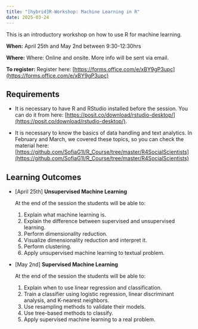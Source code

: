 ```yaml
---
title: "[hybrid]R-Workshop: Machine Learning in R"
date: 2025-03-24
---
```


This is an introductory workshop on how to use R for machine learning.


**When:** April 25th and May 2nd between 9:30-12:30hrs

**Where:** Where: Online and onsite. More info will be sent via email.

**To register:** Register here: [https://forms.office.com/e/xBY9gP3upc](https://forms.office.com/e/xBY9gP3upc)

## Requirements

* It is necessary to have R and RStudio installed before the session. You can do it from here: [https://posit.co/download/rstudio-desktop/](https://posit.co/download/rstudio-desktop/).

* It is necessary to know the basics of data handling and text analytics. In February and March, we covered these topics, so you can check the material here: [https://github.com/SofiaG1l/R_Course/tree/master/R4SocialScientists](https://github.com/SofiaG1l/R_Course/tree/master/R4SocialScientists)

## Learning Outcomes

* [April 25th] **Unsupervised Machine Learning**

  At the end of the session the students will be able to:
  1.	Explain what machine learning is.
  2.	Explain the difference between supervised and unsupervised learning.
  3.	Perform dimensionality reduction.
  4.	Visualize dimensionality reduction and interpret it.
  5.	Perform clustering.
  6.	Apply unsupervised machine learning to textual problem.

* [May 2nd] **Supervised Machine Learning**

  At the end of the session the students will be able to:
  1.	Explain when to use linear regression and classification.
  2.	Train a classifier using logistic regression, linear discriminant analysis, and K-nearest neighbors.
  3.	Use resampling methods to validate their models.
  4.	Use tree-based methods to classify.
  5.	Apply supervised machine learning to a real problem.


